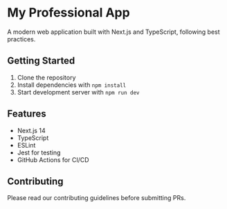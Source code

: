 # My Professional App

A modern web application built with Next.js and TypeScript, following best practices.

## Getting Started

1. Clone the repository
2. Install dependencies with `npm install`
3. Start development server with `npm run dev`

## Features

- Next.js 14
- TypeScript
- ESLint
- Jest for testing
- GitHub Actions for CI/CD

## Contributing

Please read our contributing guidelines before submitting PRs.